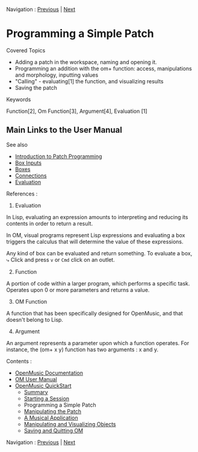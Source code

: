 Navigation : [Previous](1_StartSession "page précédente\(Starting
a Session\)") | [Next](3ManipPatch "Next\(Manipulating
the Patch\)")

# Programming a Simple Patch

Covered Topics

  * Adding a patch in the workspace, naming and opening it.
  * Programming an addition with the  om+ function: access, manipulations and morphology, inputting values
  * "Calling" - evaluating[1] the function, and visualizing results
  * Saving the patch

Keywords

Function[2], Om Function[3], Argument[4], Evaluation [1]

## Main Links to the User Manual

See also

  * [Introduction to Patch Programming](ProgrammingIntro)
  * [Box Inputs](BoxInputs)
  * [Boxes](Boxes)
  * [Connections](Connections)
  * [Evaluation](Evaluation)

References :

  1. Evaluation

In Lisp, evaluating an expression amounts to interpreting and reducing its
contents in order to return a result.

In OM, visual programs represent Lisp expressions and evaluating a box
triggers the calculus that will determine the value of these expressions.

Any kind of box can be evaluated and return something. To evaluate a box, ⤷
Click and press `v` or `Cmd` click on an outlet.

  2. Function

A  portion of code within a larger program, which performs a specific task.
Operates upon 0 or more parameters and returns a value.

  3. OM Function

A function that has been specifically designed for OpenMusic, and that doesn't
belong to Lisp.

  4. Argument

An argument represents a parameter upon which a function operates. For
instance, the (om+ x y) function has two arguments : x and y.

Contents :

  * [OpenMusic Documentation](OM-Documentation)
  * [OM User Manual](OM-User-Manual)
  * [OpenMusic QuickStart](QuickStart-Chapters)
    * [Summary](Intro_1)
    * [Starting a Session](1_StartSession)
    * Programming a Simple Patch
    * [Manipulating the Patch](3ManipPatch)
    * [A Musical Application](4_MusicalAp)
    * [Manipulating and Visualizing Objects](5_CompletEdition)
    * [Saving and Quitting OM](6_Quit)

Navigation : [Previous](1_StartSession "page précédente\(Starting
a Session\)") | [Next](3ManipPatch "Next\(Manipulating
the Patch\)")

